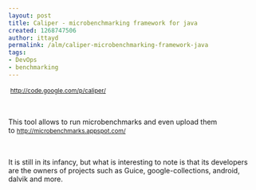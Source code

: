 ```yaml
---
layout: post
title: Caliper - microbenchmarking framework for java
created: 1268747506
author: ittayd
permalink: /alm/caliper-microbenchmarking-framework-java
tags:
- DevOps
- benchmarking
---
```

<p>&nbsp;<span class="Apple-style-span" style="line-height: 19px; font-size: 12px; "><a href="http://code.google.com/p/caliper/">http://code.google.com/p/caliper/</a>&nbsp;</span></p>
<p>&nbsp;</p>
<p>This tool allows to run microbenchmarks and even upload them to&nbsp;<span class="Apple-style-span" style="line-height: 19px; font-size: 12px; "><a href="http://microbenchmarks.appspot.com/">http://microbenchmarks.appspot.com/</a></span></p>
<p>&nbsp;</p>
<p>It is still in its infancy, but what is interesting to note is that its developers are the owners of projects such as Guice, google-collections, android, dalvik and more.&nbsp;</p>
